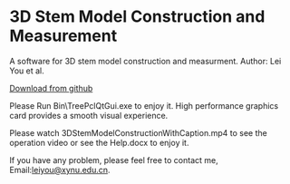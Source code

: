# 3D Stem Model Construction and Measurement
A software for 3D stem model construction and measurment.
Author: Lei You et al.

[Download from github](https://github.com/leiyouxy/3DStemModel/archive/master.zip)

Please Run Bin\TreePclQtGui.exe to enjoy it. 
High performance graphics card provides a smooth visual experience.

Please watch 3DStemModelConstructionWithCaption.mp4 to see the operation video or see the Help.docx to enjoy it.

If you have any problem, please feel free to contact me, Email:leiyou@xynu.edu.cn.
